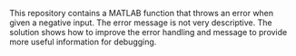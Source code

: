 This repository contains a MATLAB function that throws an error when given a negative input. The error message is not very descriptive.  The solution shows how to improve the error handling and message to provide more useful information for debugging.